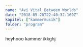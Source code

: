 ```yaml
---
name: "Avi Vital Between Worlds"
date: "2018-05-20T22:40:32.169Z"
kapitel: ["kammermusik"]
folder: "program"
---
```


<p>heyhooo kammer ikkghj</p>
